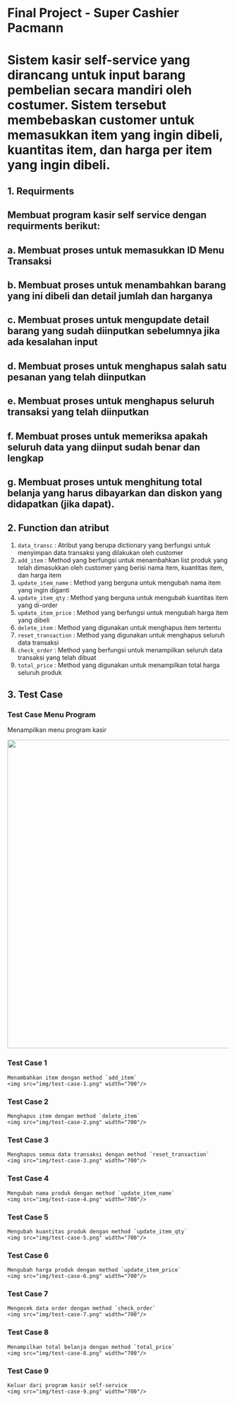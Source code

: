 # Final Project - Super Cashier Pacmann
# Sistem kasir self-service yang dirancang untuk input barang pembelian secara mandiri oleh costumer. Sistem tersebut membebaskan customer untuk memasukkan item yang ingin dibeli, kuantitas item, dan harga per item yang ingin dibeli.
## 1. Requirments
   ## Membuat program kasir self service dengan requirments berikut:
   ## a. Membuat proses untuk memasukkan ID Menu Transaksi
   ## b. Membuat proses untuk menambahkan barang yang ini dibeli dan detail jumlah dan harganya
   ## c. Membuat proses untuk mengupdate detail barang yang sudah diinputkan sebelumnya jika ada kesalahan input
   ## d. Membuat proses untuk menghapus salah satu pesanan yang telah diinputkan  
   ## e. Membuat proses untuk menghapus seluruh transaksi yang telah diinputkan
   ## f. Membuat proses untuk memeriksa apakah seluruh data yang diinput sudah benar dan lengkap
   ## g. Membuat proses untuk menghitung total belanja yang harus dibayarkan dan diskon yang didapatkan (jika dapat).
 
## 2. Function dan atribut
1. `data_transc`       : Atribut yang berupa dictionary yang berfungsi untuk menyimpan data transaksi yang dilakukan oleh customer
2. `add_item`          : Method yang berfungsi untuk menambahkan list produk yang telah dimasukkan oleh customer yang berisi nama item, kuantitas item, dan harga item
3. `update_item_name`  : Method yang berguna untuk mengubah nama item yang ingin diganti
4. `update_item_qty`   : Method yang berguna untuk mengubah kuantitas item yang di-order
5. `update_item_price` : Method yang berfungsi untuk mengubah harga item yang dibeli
6. `delete_item`       : Method yang digunakan untuk menghapus item tertentu
7. `reset_transaction` : Method yang digunakan untuk menghapus seluruh data transaksi
8. `check_order`       : Method yang berfungsi untuk menampilkan seluruh data transaksi yang telah dibuat
9. `total_price`       : Method yang digunakan untuk menampilkan total harga seluruh produk

## 3. Test Case
### Test Case Menu Program
Menampilkan menu program kasir
    
   <img src="img/test case menu program.png" width="700"/>
     
### Test Case 1
    Menambahkan item dengan method `add_item`
    <img src="img/test-case-1.png" width="700"/>
    
### Test Case 2
    Menghapus item dengan method `delete_item`
    <img src="img/test-case-2.png" width="700"/>

### Test Case 3
    Menghapus semua data transaksi dengan method `reset_transaction`
    <img src="img/test-case-3.png" width="700"/>

### Test Case 4
    Mengubah nama produk dengan method `update_item_name`
    <img src="img/test-case-4.png" width="700"/>

### Test Case 5
    Mengubah kuantitas produk dengan method `update_item_qty`
    <img src="img/test-case-5.png" width="700"/>

### Test Case 6
    Mengubah harga produk dengan method `update_item_price`
    <img src="img/test-case-6.png" width="700"/>

### Test Case 7
    Mengecek data order dengan method `check_order`
    <img src="img/test-case-7.png" width="700"/>

### Test Case 8
    Menampilkan total belanja dengan method `total_price`
    <img src="img/test-case-8.png" width="700"/>

### Test Case 9
    Keluar dari program kasir self-service
    <img src="img/test-case-9.png" width="700"/>
